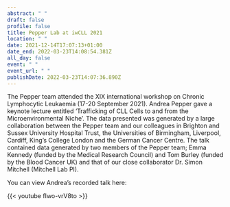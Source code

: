 ```yaml
---
abstract: " "
draft: false
profile: false
title: Pepper Lab at iwCLL 2021
location: " "
date: 2021-12-14T17:07:13+01:00
date_end: 2022-03-23T14:08:54.381Z
all_day: false
event: " "
event_url: " "
publishDate: 2022-03-23T14:07:36.890Z
---
```

The Pepper team attended the XIX international workshop on Chronic Lymphocytic Leukaemia (17-20 September 2021). Andrea Pepper gave a keynote lecture entitled ‘Trafficking of CLL Cells to and from the Microenvironmental Niche’. The data presented was generated by a large collaboration between the Pepper team and our colleagues in Brighton and Sussex University Hospital Trust, the Universities of Birmingham, Liverpool, Cardiff, King’s College London and the German Cancer Centre. The talk contained data generated by two members of the Pepper team; Emma Kennedy (funded by the Medical Research Council) and Tom Burley (funded by the Blood Cancer UK) and that of our close collaborator Dr. Simon Mitchell (Mitchell Lab PI). 

You can view Andrea’s recorded talk here:

{{< youtube fIwo-vrV8to >}}